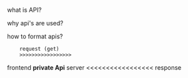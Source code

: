 what is API?

why api's are used?

how to format apis?

        request (get)
        >>>>>>>>>>>>>>>>>
frontend **private Api**  server
        <<<<<<<<<<<<<<<<<
        response